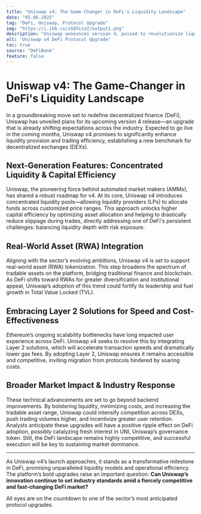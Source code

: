 ```yaml
---
title: "Uniswap v4: The Game-Changer in DeFi's Liquidity Landscape"
date: "05.06.2025"
tag: "DeFi, Uniswap, Protocol Upgrade"
img: "https://i.ibb.co/xSQYLnzZ/output1.png"
description: "Uniswap announces version 4, poised to revolutionize liquidity provisioning and trading efficiency with concentrated liquidity, RWA integration, and Layer 2 support."
alt: "Uniswap v4 DeFi Protocol Upgrade"
toc: true
source: "DeFiBank"
feature: false
---
```


# Uniswap v4: The Game-Changer in DeFi's Liquidity Landscape

In a groundbreaking move set to redefine decentralized finance (DeFi), Uniswap has unveiled plans for its upcoming version 4 release—an upgrade that is already shifting expectations across the industry. Expected to go live in the coming months, Uniswap v4 promises to significantly enhance liquidity provision and trading efficiency, establishing a new benchmark for decentralized exchanges (DEXs).

## Next-Generation Features: Concentrated Liquidity & Capital Efficiency

Uniswap, the pioneering force behind automated market makers (AMMs), has shared a robust roadmap for v4. At its core, Uniswap v4 introduces concentrated liquidity pools—allowing liquidity providers (LPs) to allocate funds across customized price ranges. This approach unlocks higher capital efficiency by optimizing asset allocation and helping to drastically reduce slippage during trades, directly addressing one of DeFi's persistent challenges: balancing liquidity depth with risk exposure.

## Real-World Asset (RWA) Integration

Aligning with the sector’s evolving ambitions, Uniswap v4 is set to support real-world asset (RWA) tokenization. This step broadens the spectrum of tradable assets on the platform, bridging traditional finance and blockchain. As DeFi shifts toward RWAs for greater diversification and institutional appeal, Uniswap’s adoption of this trend could fortify its leadership and fuel growth in Total Value Locked (TVL).

## Embracing Layer 2 Solutions for Speed and Cost-Effectiveness

Ethereum’s ongoing scalability bottlenecks have long impacted user experience across DeFi. Uniswap v4 seeks to resolve this by integrating Layer 2 solutions, which will accelerate transaction speeds and dramatically lower gas fees. By adopting Layer 2, Uniswap ensures it remains accessible and competitive, inviting migration from protocols hindered by soaring costs.

## Broader Market Impact & Industry Response

These technical advancements are set to go beyond backend improvements. By bolstering liquidity, minimizing costs, and increasing the tradable asset range, Uniswap could intensify competition across DEXs, push trading volumes higher, and incentivize greater user retention. Analysts anticipate these upgrades will have a positive ripple effect on DeFi adoption, possibly catalyzing fresh interest in UNI, Uniswap’s governance token. Still, the DeFi landscape remains highly competitive, and successful execution will be key to sustaining market dominance.

---

As Uniswap v4’s launch approaches, it stands as a transformative milestone in DeFi, promising unparalleled liquidity models and operational efficiency. The platform’s bold upgrades raise an important question: **Can Uniswap’s innovation continue to set industry standards amid a fiercely competitive and fast-changing DeFi market?** 

All eyes are on the countdown to one of the sector’s most anticipated protocol upgrades.